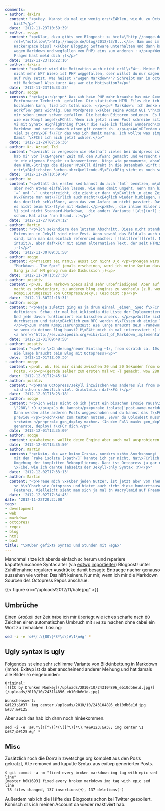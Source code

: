 ```yaml
---
comments:
- author: dakira
  content: "<p>Hey. Kannst du mal ein wenig erz\xE4hlen, wie du zu Octopress gekommen
    bist?</p>"
  date: '2012-11-23T10:59:39'
- author: noqqe
  content: "<p>Klar, dazu gibts nen Blogpost: <a href=\"http://noqqe.de/blog/2012/03/05/switched-to-octopress/\"
    rel=\"nofollow\">http://noqqe.de/blog/2012/03/0...</a>. Ham uns im \xF6rtlichen
    Hackerspace bissl \xFCber Blogging Software unterhalten und dann kam (zum Gro\xDFteil
    wegen Markdown und wegfallen von PHP) eins zum anderen :)</p><p>Wenn du konkrete
    Fragen hast meld dich ;)</p>"
  date: '2012-11-23T16:22:16'
- author: dakira
  content: "<p>Dort wird die Motivation auch nicht erkl\xE4rt. Meine Frage ist: Warum
    nicht mehr WP? Wieso ist PHP weggefallen, oder willst du nur sagen, dass octopress
    auf ruby setzt. Was heisst \"wegen Markdown\"? Schreibt man in octo die Artikel
    mit Markdown? Also kurz: Was war die Motivation?</p>"
  date: '2012-11-23T16:33:35'
- author: noqqe
  content: "<p>Naja:</p><p>* Das ich kein PHP mehr brauche hat mir Security Technischund
    Performance Technisch  gefallen. Die statischen HTML Files die ich per rsync einfach
    hochladen kann, find ich total nice. </p><p>* Markdown: Ich denke dabei ist der
    Workflow ganz wichtig. Das Wordpress \xFCber seine Admin GUI \"h\xE4ndeln\" ist
    mir schon immer schwer gefallen. Die beiden Editoren bedienen. Es hat sich immer
    wie ein Kampf angef\xFChlt. Wenn ich jetzt einen Post schreibe sitze ich vor meinem
    Vi mit Synatx Highlightning f\xFCr die (wie ich finde) wundersch\xF6ne Auszeichnugssprache
    Markdown und setze danach einen git commit ab. </p><p>Au\xDFerdem war WP einfach
    viel zu gro\xDF f\xFCr das was ich damit mache. Ich wollte was simples, minimalistisches.
    Damit f\xFChl ich mich jetzt wohler.</p>"
  date: '2012-11-24T07:56:36'
- author: Dr. Azrael Tod
  content: "<p>nicht zu vergessen wie ekelhaft vieles bei Wordpress ist...<br>Ich
    hab mir vor l\xE4ngerer Zeit mal den Aufwand gemacht und versucht die Datenbank
    in ein eigenes Projekt zu konvertieren. Dinge wie permanente, absolute URLs in
    dem HTML-Strings die dieser M\xFCll direkt in die Datenbank wirft sind noch die
    ertr\xE4glichsten Sachen.<br>Quellcode-M\xE4\xDFig sieht es noch schlimmer aus.</p>"
  date: '2012-11-26T10:59:48'
- author: bo
  content: "<p>Statt des ersten sed kannst du auch `fmt` benutzen, m\xFCsste man sich
    aber noch etwas einfallen lassen, wie man damit umgeht, wenn man h1 und h2 mit
    `=` und `-` unterstreicht, die zieht er dann n\xE4mlich in eine Zeile zusammen.
    K\xF6nnte man nat\xFCrlich auch nachtr\xE4glich wieder hinbiegen, aber ich f\xE4nde
    das deutlich sch\xF6ner, wenn das von Anfang an nicht passiert. Das Problem gibt
    es nicht beim Atx-Style mit Hashes.</p><p>Btw., die inline Bilder als {% img ...
    %} sind nicht Standard-Markdown,  die andere Variante ![alt](url) ist es aber
    schon. Hat also 'nen Grund. :)</p>"
  date: '2012-11-27T09:24:12'
- author: Martin
  content: "<p>Ich sekundiere den letzten Abschnitt. Diese nicht standardkonformen
    Extension in Jekyll sind eine Pest. Wenn sowohl das Bild als auch die URL identisch
    sind, kann man das einfach referenced machen: [![alt][ref]][ref]. Nicht sonderlich
    intuitiv, aber daf\xFCr mit einem alternativen Text, der seit HTML5 Pflicht ist
    ;-)</p>"
  date: '2012-11-30T09:31:50'
- author: noqqe
  content: <p>Pflicht bei html5? Wusst ich nicht O_o </p><p>Sagen wirs so, sollte
    "Markdown - The Spec" jemals erscheinen, werd ich meine Syntax daran ausrichten.
    Ging ja auf HN genug rum die Diskussion ;)</p>
  date: '2012-11-30T13:27:30'
- author: posativ
  content: <p>Ja, die Markown Specs sind sehr unbefriedigend. Aber auf Jekyll zu setzen
    macht es schwieriger, zu anderen blog engines zu wechseln (z.B. wenn Du die lange
    Kompilierungszeit von Octopress/Jekyll leid bist :p)</p>
  date: '2012-11-30T21:18:31'
- author: noqqe
  content: "<p>Naja zuletzt ging es ja drum einmal _einen_ Spec f\xFCr Markdown zu
    definieren. Schau dir mal bei Wikipedia die Liste der Implementierungen [1] an.
    Und jede davon funktioniert ein bisschen anders. </p><p>Sollte sich _ein_ Standard
    durchsetzen und tats\xE4chlich zum RFC werden m\xFCssen eh einige leute was tun.
    </p><p>Zum Thema Kompilierungszeit: Wie lange braucht dein Framework eigentlich
    so wenn du deinen Blog baust? H\xE4tt mich eh mal interessiert :) </p><p>[1]:
    <a href=\"http://en.wikipedia.org/wiki/List_of_Markdown_implementations\" rel=\"nofollow\">http://en.wikipedia.org/wiki/L...</a></p>"
  date: '2012-12-01T09:48:50'
- author: posativ
  content: "<p>Pro \xC4nderung/neuer Eintrag ~1s, from scratch ca. 10s, bei 170 Beitr\xE4gen.
    Wie lange braucht dein Blog mit Octopress?</p>"
  date: '2012-12-01T12:08:36'
- author: noqqe
  content: <p>ah. ok. Bei mir sinds zwischen 20 und 30 Sekunden from scratch bei 279
    Posts. </p><p>(gerade selber zum ersten mal wc -l gemacht. wow 280 schon O_o)</p>
  date: '2012-12-01T12:45:14'
- author: posativ
  content: "<p>Kann Octopress/Jekyll inzwischen was anderes als from scratch?</p><p>280
    sind schon ordentlich viel. Gratulation daf\xFCr!</p>"
  date: '2012-12-01T13:23:18'
- author: noqqe
  content: "<p>Ich weiss nicht ob ich jetzt ein bisschen Ironie raush\xF6re bei deinen
    \"280\" :D </p><p>Jo du kannst</p><p>rake isolate['post-name.markdown'] </p><p>machen.
    Dann werden alle anderen Posts weggeschoben und du kannst das f\xFCr </p><p>rake
    preview </p><p>sch\xF6n zum testen nutzen. Bevor du Uploadest musst du aber dann
    trotzdem </p><p>rake gen_deploy machen. (In dem Fall macht gen_deploy dann: integrate,
    generate, deploy) f\xFCr dich.</p>"
  date: '2012-12-01T13:35:09'
- author: noqqe
  content: <p>whatever. wollte deine Engine aber auch mal ausprobieren. :)</p>
  date: '2012-12-01T13:35:50'
- author: Martin
  content: "<p>Nein, das war keine Ironie, sondern echte Anerkennung! :-)</p><p>Das
    mit dem `rake isolate [/path/]` kannte ich gar nicht. Nat\xFCrlich eine effektive
    Umgehung der kompletten Rekompilierung. Dann ist Octopress ja gar nicht mal so
    \xFCbel wie ich dachte (abseits der Jekyll-only Syntax :P)</p>"
  date: '2012-12-02T17:33:13'
- author: Martin
  content: "<p>Freue mich \xFCber jeden Nutzer, ist jetzt aber vom Theme her nicht
    so h\xFCbsch wie Octopress und bietet auch nicht diese hunderttausend one-click-and-go
    Features. Vielleicht sieht man sich ja mal in #acrylamid auf Freenode.</p>"
  date: '2012-12-02T17:34:45'
date: '2012-11-22T20:27:00'
tags:
- development
- web
- markdown
- octopress
- regex
- blog
- html
- bash
title: "\xDCber gefixte Syntax und Stunden mit RegEx"
---
```


Manchmal sitze ich abends einfach so herum und repariere kaputte/unschöne
Syntax alter (via [exitwp](https://github.com/thomasf/exitwp)
[importierter](/blog/2012/03/05/switched-to-octopress/)) Blogposts unter
Zuhilfenahme regulärer Ausdrücke damit besagte Eintraege nacher genauso
aussehen wie vorher. Das hilft keinem. Nur mir, wenn ich mir die Markdown
Sourcen des Octopress Repos anschaue.

{{< figure src="/uploads/2012/11/bale.jpg" >}}

## Umbrüche

Einen Großteil der Zeit habe ich mir überlegt wie ich es schaffe nach 80
Zeichen einen automatischen Umbruch mit `sed` zu machen ohne dabei ein Wort
zu zerhacken. Lösung:

``` bash
sed -i -e 's#\(.\{80\}\S*\s\)#\1\n#g' *
```

## Ugly syntax is ugly

Folgendes ist eine sehr schlimme Variante von Bildeinbettung in Markdown
(imho). Exitwp ist da aber anscheinend anderer Meinung und hat damals alle
Bilder so eingebunden:

```
Original:
[![CC by Drunken Monkey](/uploads/2010/10/243104896_eb10db6e1d.jpg)](/uploads/2010/10/243104896_eb10db6e1d.jpg)

Wünschenswert:
&#123;&#37; img center /uploads/2010/10/243104896_eb10db6e1d.jpg &#37;&#125;
```

Aber auch das hab ich dann noch hinbekommen.

```
sed -i -e 's#.*\[![^\(]*(\([^\)]*\).*#&#123;&#37; img center \1 &#37;&#125;#g' *
```

## Misc

Zusätzlich noch die Domain zwetschge.org komplett aus den Posts gekratzt,
Alte removed und kaputte Syntax aus exitwp generierten Posts.

```
$ git commit -a -m "fixed every broken markdown img tag with epic sed line"
[master b0b1693] fixed every broken markdown img tag with epic sed line
 78 files changed, 137 insertions(+), 137 deletions(-)
```

Außerdem hab ich die Hälfte des Blogposts schon bei Twitter gespoilert.
Komisch das ich meinen Account da wieder reaktiviert hab.